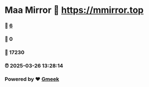 # Maa Mirror :link: https://mmirror.top 
### :page_facing_up: [6](https://mmirror.top/tag.html) 
### :speech_balloon: 0 
### :hibiscus: 17230 
### :alarm_clock: 2025-03-26 13:28:14 
### Powered by :heart: [Gmeek](https://github.com/Meekdai/Gmeek)
